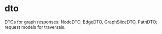 # dto

DTOs for graph responses: NodeDTO, EdgeDTO, GraphSliceDTO, PathDTO; request models for traversals.
